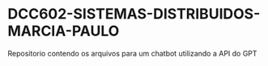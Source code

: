 # DCC602-SISTEMAS-DISTRIBUIDOS-MARCIA-PAULO
Repositorio contendo os arquivos para um chatbot utilizando a API do GPT
